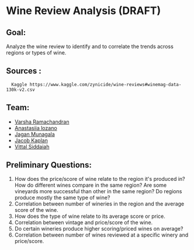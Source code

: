 # Wine Review Analysis (DRAFT)

## Goal:
Analyze the wine review to identify and to correlate the trends across regions or types of wine.
 
## Sources :
      Kaggle https://www.kaggle.com/zynicide/wine-reviews#winemag-data-130k-v2.csv
 
## Team:
* [Varsha Ramachandran](varsharcn@gmail.com)
* [Anastasiia lozano]()
* [Jagan Munagala](jagan1301@gmail.com)
* [Jacob Kaplan](j.kaplan814@yahoo.com)
* [Vittal Siddaiah](vittal.siddaiah@gmail.com)

## Preliminary Questions:
1. How does the price/score of wine relate to the region it's produced in?
    How do different wines compare in the same region?
    Are some vineyards more successful than other in the same region?
    Do regions produce mostly the same type of wine?
2. Correlation between number of wineries in the region and the average score of the wine.
3. How does the type of wine relate to its average score or price.
4. Correlation between vintage and price/score of the wine.
5. Do certain wineries produce higher scoring/priced wines on average?
6. Correlation between number of wines reviewed at a specific winery and price/score.
